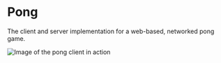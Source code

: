 # Pong

The client and server implementation for a web-based, networked pong game.

![Image of the pong client in action](pong/images/pong.gif)
